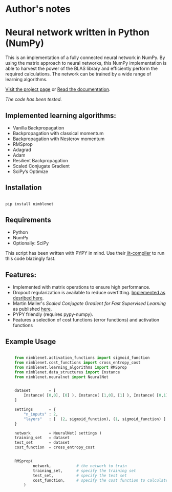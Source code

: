 #
#  
#

#
# Author's notes
#


# Neural network written in Python (NumPy)

This is an implementation of a fully connected neural network in NumPy. By using the matrix approach to neural networks, this NumPy implementation is able to harvest the power of the BLAS library and efficiently perform the required calculations. The network can be trained by a wide range of learning algorithms.

[Visit the project page](http://jorgenkg.github.io/python-neural-network/) or [Read the documentation](https://nimblenet.readthedocs.io/en/latest/index.html).

*The code has been tested.*

## Implemented learning algorithms:

* Vanilla Backpropagation
* Backpropagation with classical momentum
* Backpropagation with Nesterov momentum
* RMSprop
* Adagrad
* Adam
* Resilient Backpropagation
* Scaled Conjugate Gradient
* SciPy’s Optimize

## Installation

```bash

pip install nimblenet

```

## Requirements

-  Python
-  NumPy
-  Optionally: SciPy

This script has been written with PYPY in mind. Use their [jit-compiler](http://pypy.org/download.html) to run this code blazingly fast.


## Features:

-  Implemented with matrix operations to ensure high performance.
-  Dropout regularization is available to reduce overfitting. [Implemented as desribed here](http://jmlr.org/papers/volume15/srivastava14a/srivastava14a.pdf).
-  Martin Møller's *Scaled Conjugate Gradient for Fast Supervised Learning* as published [here](http://www.sciencedirect.com/science/article/pii/S0893608005800565).
-  PYPY friendly (requires pypy-numpy).
-  Features a selection of cost functions (error functions) and activation functions



## Example Usage

```python

    from nimblenet.activation_functions import sigmoid_function
    from nimblenet.cost_functions import cross_entropy_cost
    from nimblenet.learning_algorithms import RMSprop
    from nimblenet.data_structures import Instance
    from nimblenet.neuralnet import NeuralNet


    dataset        = [
        Instance( [0,0], [0] ), Instance( [1,0], [1] ), Instance( [0,1], [1] ), Instance( [1,1], [0] )
    ]

    settings       = {
        "n_inputs" : 2,
        "layers"   : [  (2, sigmoid_function), (1, sigmoid_function) ]
    }

    network        = NeuralNet( settings )
    training_set   = dataset
    test_set       = dataset
    cost_function  = cross_entropy_cost


    RMSprop(
            network,           # the network to train
            training_set,      # specify the training set
            test_set,          # specify the test set
            cost_function,     # specify the cost function to calculate error
        )

```
